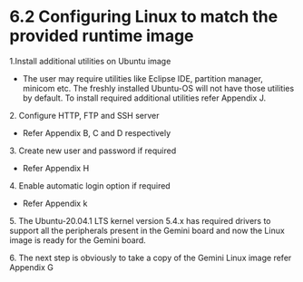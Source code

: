 # 6.2	Configuring Linux to match the provided runtime image

1.Install additional utilities on Ubuntu image

* The user may require utilities like Eclipse IDE, partition manager, minicom etc. The freshly installed Ubuntu-OS will not have those utilities by default. To install required additional utilities refer Appendix J.

2\. Configure HTTP, FTP and SSH server

* Refer Appendix B, C and D respectively

3\. Create new user and password if required

* Refer Appendix H

4\. Enable automatic login option if required

* Refer Appendix k

5\. The Ubuntu-20.04.1 LTS kernel version 5.4.x has required drivers to support all the peripherals present in the Gemini board and now the Linux image is ready for the Gemini board.&#x20;

6\. The next step is obviously to take a copy of the Gemini Linux image refer Appendix G
